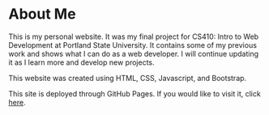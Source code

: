 # About Me
This is my personal website. It was my final project for CS410: Intro to Web Development at Portland State University. It contains some of my previous work and shows what I can do as a web developer. I will continue updating it as I learn more and develop new projects.

This website was created using HTML, CSS, Javascript, and Bootstrap.

This site is deployed through GitHub Pages. If you would like to visit it, click [here](https://mpickettcoding.github.io/).
